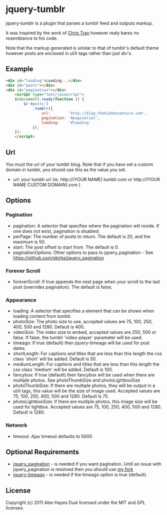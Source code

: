 # jquery-tumblr

jquery-tumblr is a plugin that parses a tumblr feed and outputs markup.

It was inspired by the work of [Chris Tran](https://chris-tran.com/blog/?p=236) however realy bares no resemblance to his code.

Note that the markup generated is similar to that of tumblr's default theme however posts are enclosed in ul/li tags rather than just div's.

## Example

```html
<div id="loading">Loading...</div>
<div id="posts"></div>
<div id="pagination"></div>
	<script type="text/javascript">
	$(document).ready(function () {
		$('#posts')
			.tumblr({
				url:        'http://blog.thehiddenventure.com',
				pagination: '#pagination',
				loading:    '#loading'
			});
	});
	</script>
```

## Url

You must the url of your tumblr blog. Note that if you have set a custom domain in tumblr, you should use this as the value you set.

- url: your tumblr url (ie. http://(YOUR NAME).tumblr.com or http://(YOUR NAME CUSTOM DOMAIN).com )

## Options

### Pagination

- pagination: A selector that specifies where the pagination will reside. If one does not exist, pagination is disabled.
- perPage: The number of posts to return. The default is 20, and the maximum is 50.
- start: The post offset to start from. The default is 0.
- paginationOptions: Other options to pass to jquery_pagination - See https://github.com/gbirke/jquery_pagination

### Forever Scroll
- foreverScroll: If true appends the next page when your scroll to the last post (overrides pagination). The default is false;

### Appearance

- loading: A selector that specifies a element that can be shown when loading content from tumblr.
- photoSize: The photo size to use, accepted values are 75, 100, 250, 400, 500 and 1280. Default is 400.
- videoSize: The video size to embed, accepted values are 250, 500 or false. If false, the tumblr 'video-player' parameter will be used.
- timeago: If true (default) then jquery-timeago will be used for post dates.
- shortLength: For captions and titles that are less than this length the css class 'short' will be added. Default is 50.
- mediumLength: For captions and titles that are less than this length the css class 'medium' will be added. Default is 100.
- fancybox: If true (default) then fancybox will be used when there are multiple photos. See photoThumbSize and photoLightboxSize
- photoThumbSize: If there are multiple photos, they will be output in a ul/li tags, this value will be the size of image used. Accepted values are 75, 100, 250, 400, 500 and 1280. Default is 75.
- photoLightboxSize: If there are multiple photos, this image size will be used for lightbox. Accepted values are 75, 100, 250, 400, 500 and 1280. Default is 1280.

### Network

- timeout: Ajax timeout defaults to 5000

## Optional Requirements

- [jquery_pagination](https://github.com/gbirke/jquery_pagination.git) - is needed if you want pagination. Until an issue with jquery_pagination is resolved then you should use [my fork](https://github.com/alexhayes/jquery_pagination) 
- [jquery-timeago](http://timeago.yarp.com/) - is needed if the timeago option is true (default).

## License

Copyright (c) 2011 Alex Hayes
Dual licensed under the MIT and GPL licenses.
